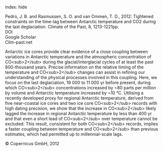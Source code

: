 index: hide

<div class="Citation">

  <div class="Citation-body">
    <div class="Citation-text">Pedro, J. B. and Rasmussen, S. O. and van Ommen, T. D., 2012: Tightened constraints on the time-lag between Antarctic temperature and CO2 during the last deglaciation. <span class="Article-journal">Climate of the Past, </span><span class="Article-volume">8, </span>1213-1221pp.</div>
    <div class="Citation-links">
      <div class="CitationLink" data-href="https://doi.org/10.5194/cp-8-1213-2012">
        <div class="CitationLink-icon CitationLink-Doi"></div>
        <div class="CitationLink-text">DOI</div>
      </div>
      <div class="CitationLink" data-href="https://scholar.google.com/scholar?q=10.5194/cp-8-1213-2012">
        <div class="CitationLink-icon CitationLink-Scholar"></div>
        <div class="CitationLink-text">Google Scholar</div>
      </div>
      <div class="CitationLink" data-href="http://www.clim-past.net/8/1213/2012/">
        <div class="CitationLink-icon CitationLink-Publisher"></div>
        <div class="CitationLink-text">Clim-past.net</div>
      </div>
    </div>
  </div>
</div>

Antarctic ice cores provide clear evidence of a close coupling between variations in Antarctic temperature and the atmospheric concentration of CO&lt;sub&gt;2&lt;/sub&gt; during the glacial/interglacial cycles of at least the past 800-thousand years. Precise information on the relative timing of the temperature and CO&lt;sub&gt;2&lt;/sub&gt; changes can assist in refining our understanding of the physical processes involved in this coupling. Here, we focus on the last deglaciation, 19 000 to 11 000 yr before present, during which CO&lt;sub&gt;2&lt;/sub&gt; concentrations increased by ~80 parts per million by volume and Antarctic temperature increased by ~10 °C. Utilising a recently developed proxy for regional Antarctic temperature, derived from five near-coastal ice cores and two ice core CO&lt;sub&gt;2&lt;/sub&gt; records with high dating precision, we show that the increase in CO&lt;sub&gt;2&lt;/sub&gt; likely lagged the increase in regional Antarctic temperature by less than 400 yr and that even a short lead of CO&lt;sub&gt;2&lt;/sub&gt; over temperature cannot be excluded. This result, consistent for both CO&lt;sub&gt;2&lt;/sub&gt; records, implies a faster coupling between temperature and CO&lt;sub&gt;2&lt;/sub&gt; than previous estimates, which had permitted up to millennial-scale lags.

<div class="Citation-copy">
&copy; Copernicus GmbH, 2012
</div>
